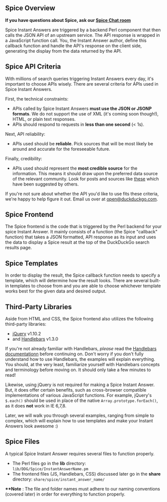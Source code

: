 ## Spice Overview  

**If you have questions about Spice, ask our [Spice Chat room](https://gitter.im/duckduckgo/zeroclickinfo-spice)**    

Spice Instant Answers are triggered by a backend Perl component that then calls the JSON API of an upstream service. The API response is wrapped in a JavaScript function call. You, the Instant Answer author, define this callback function and handle the API's response on the client side, generating the display from the data returned by the API.

## Spice API Criteria

With millions of search queries triggering Instant Answers every day, it's important to choose APIs wisely. There are several criteria for APIs used in Spice Instant Answers.

First, the technical constraints:

- APIs called by Spice Instant Answers **must use the JSON or JSONP formats**. We do not support the use of XML (it's coming soon though!), HTML, or plain text responses.
- APIs should respond to requests in **less than one second** (< 1s).

Next, API reliability:

- APIs used should be **reliable**. Pick sources that will be most likely be around and accurate for the foreseeable future.

Finally, credibility:

- APIs used should represent the **most credible source** for the information. This means it should draw upon the preferred data source of the relevant community. Look for posts and sources like [these](https://duck.co/forum/thread/37/great-resources-for-instant-answer-ideas) which have been suggested by others. 

If you're not sure about whether the API you'd like to use fits these criteria, we're happy to help figure it out. Email us over at [open@duckduckgo.com](mailto:open@duckduckgo.com).

## Spice Frontend

The Spice frontend is the code that is triggered by the Perl backend for your spice Instant Answer. It mainly consists of a function (the Spice "callback" function) that takes a JSON formatted, API response as its input and uses the data to display a Spice result at the top of the DuckDuckGo search results page.

## Spice Templates

In order to display the result, the Spice callback function needs to specify a template, which will determine how the result looks. There are several built-in templates to choose from and you are able to choose whichever template works best for the given data and desired output.

## Third-Party Libraries

Aside from HTML and CSS, the Spice frontend also utilizes the following third-party libraries:

- [jQuery](https://jquery.org) v1.10.2
- and [Handlebars](http://handlebarsjs.com) v1.3.0

If you're not already familiar with Handlebars, *please* read the [Handlebars documentationn](http://handlebarsjs.com) before continuing on. Don't worry if you don't fully understand how to use Handlebars, the examples will explain everything. You should, at the very least, familiarize yourself with Handlebars concepts and terminology before moving on. It should only take a few minutes to read!

<!-- /summary -->

Likewise, using jQuery is not required for making a Spice Instant Answer. But, it does offer certain benefits, such as cross-browser compatible implementations of various JavaScript functions. For example, jQuery's `$.each()` should be used in place of the native `Array.prototype.forEach()`, as it does **not** work in IE 6,7,8.

Later, we will walk you through several examples, ranging from simple to complex, which will explain how to use templates and make your Instant Answers look awesome :)

## Spice Files

A typical Spice Instant Answer requires several files to function properly.
- The Perl files go in the **lib** directory: `lib/DDG/Spice/InstantAnswerName.pm`
- The frontend files (JS, Handlebars, CSS) discussed later go in the **share** directory: `share/spice/instant_answer_name/`

**\*\*Note** : The file and folder names must adhere to our naming conventions (covered later) in order for everything to function properly.
